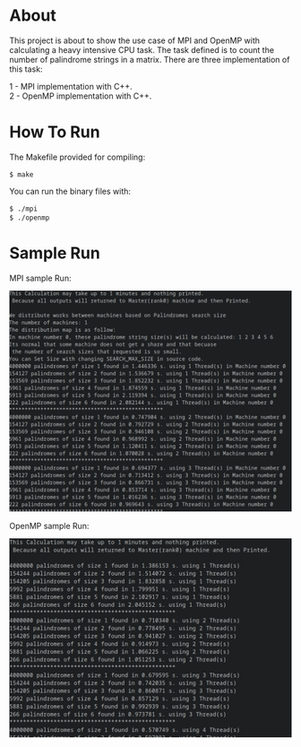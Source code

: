 # About  
 This project is about to show the use case of MPI and OpenMP with calculating a heavy intensive CPU task. 
The task defined is to count the number of palindrome strings in a matrix. There are three implementation of this task:  
    
1 - MPI implementation with C++.    
2 - OpenMP implementation with C++.  

# How To Run

The Makefile provided for compiling:
```
$ make
```

You can run the binary files with:
```
$ ./mpi
$ ./openmp
```
    
# Sample Run
    
MPI sample Run:  
    
![MPI_sample-run](MPI-sample-run.png)  
    
OpenMP sample Run:  
    
![OpenMP_sample-run](OpenMP-sample-run.png)
    

